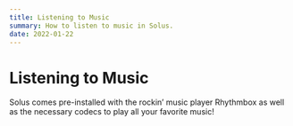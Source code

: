 ```yaml
---
title: Listening to Music
summary: How to listen to music in Solus.
date: 2022-01-22
---
```

# Listening to Music

Solus comes pre-installed with the rockin’ music player Rhythmbox as well as the necessary codecs to play all your favorite music!
